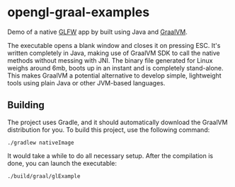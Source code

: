 opengl-graal-examples
===============
Demo of a native [GLFW](https://www.glfw.org) app by built
using Java and [GraalVM](https://github.com/oracle/graal).

The executable opens a blank window and closes it on pressing
ESC. It's written completely in Java, making use of GraalVM
SDK to call the native methods without messing with JNI.
The binary file generated for Linux weighs around 6mb,
boots up in an instant and is completely stand-alone.
This makes GraalVM a potential alternative to develop
simple, lightweight tools using plain Java or other
JVM-based languages.

## Building
The project uses Gradle, and it should automatically download
the GraalVM distribution for you. To build this project, use the
following command:
```shell script
./gradlew nativeImage
```

It would take a while to do all necessary setup. After the
compilation is done, you can launch the executable:
```shell script
./build/graal/glExample
```

